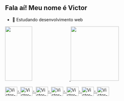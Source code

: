 ## Fala aí! Meu nome é Victor

- 🌱 Estudando desenvolvimento web

<div>
  <a href="https://github.com/victorfmatos"/>
  <picture>
    <source
      srcset="https://github-readme-stats.vercel.app/api?username=victorfmatos&theme=codeSTACKr&hide_border=false&include_all_commits=false&count_private=true"
      media="(prefers-color-scheme: dark)"
    />
    <source
      srcset="https://github-readme-stats.vercel.app/api?username=victorfmatos&hide_border=false&include_all_commits=false&count_private=true"
      media="(prefers-color-scheme: light), (prefers-color-scheme: no-preference)"
    />
    <img width="42%" height="180em" src="https://github-readme-stats.vercel.app/api?username=victorfmatos&theme=codeSTACKr&hide_border=false&include_all_commits=false&count_private=true" />
  </picture>
  <picture>
    <source
      srcset="https://github-readme-stats.vercel.app/api/top-langs/?username=victorfmatos&theme=codeSTACKr&hide_border=false&include_all_commits=false&count_private=true&layout=compact"
      media="(prefers-color-scheme: dark)"
    />
    <source
      srcset="https://github-readme-stats.vercel.app/api/top-langs/?username=victorfmatos&hide_border=false&include_all_commits=false&count_private=true&layout=compact"
      media="(prefers-color-scheme: light), (prefers-color-scheme: no-preference)"
    />
    <img width="56%" height="180em" src="https://github-readme-stats.vercel.app/api/top-langs/?username=victorfmatos&theme=codeSTACKr&hide_border=false&include_all_commits=false&count_private=true&layout=compact" />
  </picture>
</div>
<div style="display: inline_block"><br/>
  <img align="center" alt="Victor-Python" height="30" width="40" src="https://cdn.jsdelivr.net/gh/devicons/devicon/icons/python/python-original.svg" />-
  <img align="center" alt="Victor-Js" height="30" width="40" src="https://cdn.jsdelivr.net/gh/devicons/devicon/icons/javascript/javascript-original.svg" />-
<!--   <img align="center" alt="Victor-Ts" height="30" width="40" src="https://cdn.jsdelivr.net/gh/devicons/devicon/icons/typescript/typescript-original.svg" />- -->
  <img align="center" alt="Victor-React" height="30" width="40" src="https://cdn.jsdelivr.net/gh/devicons/devicon/icons/react/react-original.svg" />-
  <img align="center" alt="Victor-HTML5" height="30" width="40" src="https://cdn.jsdelivr.net/gh/devicons/devicon/icons/html5/html5-original.svg" />-
  <img align="center" alt="Victor-CSS3" height="30" width="40" src="https://cdn.jsdelivr.net/gh/devicons/devicon/icons/css3/css3-original.svg" />-
  <img align="center" alt="Victor-Bootstrap" height="30" width="40" src="https://cdn.jsdelivr.net/gh/devicons/devicon/icons/bootstrap/bootstrap-original.svg" />-
  <img align="center" alt="Victor-Sass" height="30" width="40" src="https://cdn.jsdelivr.net/gh/devicons/devicon/icons/sass/sass-original.svg" />
<!--   <img align="center" alt="Victor-Godot" height="30" width="40" src="https://cdn.jsdelivr.net/gh/devicons/devicon/icons/godot/godot-original.svg" /> -->
</div>
